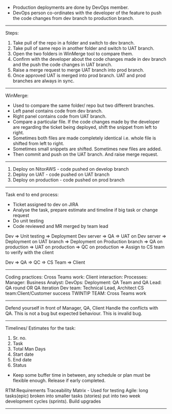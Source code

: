 - Production deployments are done by DevOps member.
- DevOps person co-ordinates with the developer of the feature to push the code changes from dev branch to production branch.

---

Steps:

1. Take pull of the repo in a folder and switch to dev branch.
2. Take pull of same repo in another folder and switch to UAT branch.
3. Open the two folders in WinMerge tool to compare them.
4. Confirm with the developer about the code changes made in dev branch and the push the code changes in UAT branch.
5. Raise a merge request to merge UAT branch into prod branch.
6. Once approved UAT is merged into prod branch. UAT and prod branches are always in sync.

---

WinMerge:

- Used to compare the same folder/ repo but two different branches.
- Left panel contains code from dev branch.
- Right panel contains code from UAT branch.
- Compare a particular file. If the code changes made by the developer are regarding the ticket being deployed, shift the snippet from left to right.
- Sometimes both files are made completely identical i.e. whole file is shifted from left to right.
- Sometimes small snippets are shifted. Sometimes new files are added.
- Then commit and push on the UAT branch. And raise merge request.

---

1. Deploy on NitorAWS - code pushed on develop branch
2. Deploy on UAT - code pushed on UAT branch
3. Deploy on production - code pushed on prod branch

---

Task end to end process:

- Ticket assigned to dev on JIRA
- Analyse the task, prepare estimate and timeline if big task or change request
- Do unit testing
- Code reviewed and MR merged by team lead

Dev => Unit testing => Deployment Dev server => QA => UAT on Dev server => Deployment on UAT branch => Deployment on Production branch => QA on production => UAT on production => QC on production => Assign to CS team to verify with the client

Dev => QA => QC => CS Team => Client

---

Coding practices:
Cross Teams work:
Client interaction:
Processes:
Manager:
Business Analyst:
DevOps:
Deployment:
QA Team and QA Lead: QA round OR QA iteration
Dev team: Technical Lead, Architect
CS team:Client/Customer success
TWINTIP TEAM: Cross Teams work

---

Defend yourself in front of Manager, QA, Client
Handle the conflicts with QA. This is not a bug but expected behaviour. This is invalid bug.

---

Timelines/ Estimates for the task:

1. Sr. no.
2. Task
3. Total Man Days
4. Start date
5. End date
6. Status

- Keep some buffer time in between, any schedule or plan must be flexible enough. Release if early completed.

RTM:Requirements Traceability Matrix - Used for testing
Agile: long tasks(epic) broken into smaller tasks (stories) put into two week development cycles (sprints).
Build upgrades

---
